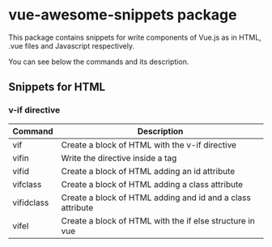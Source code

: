 # vue-awesome-snippets package

This package contains snippets for write components of Vue.js as in HTML, .vue files and Javascript respectively.

You can see below the commands and its description.

## Snippets for HTML
### v-if directive

| Command    | Description                                                |
|------------|------------------------------------------------------------|
| vif        | Create a block of HTML with the v-if directive             |
| vifin      | Write the directive inside a tag                           |
| vifid      | Create a block of HTML adding an id attribute              |
| vifclass   | Create a block of HTML adding a class attribute            |
| vifidclass | Create a block of HTML adding and id and a class attribute |
| vifel      | Create a block of HTML with the if else structure in vue   |
